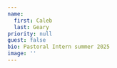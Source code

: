```yaml
---
name:
  first: Caleb
  last: Geary
priority: null
guest: false
bio: Pastoral Intern summer 2025
image: ''
---
```


